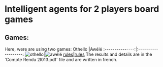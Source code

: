 # Intelligent agents for 2 players board games


## Games: 

Here, were are using two games:
Othello          |Awélé
:---------------:|:-------------------:
![othello](https://m.media-amazon.com/images/I/51NN1R19D3L._AC_SX466_.jpg)|![awélé](https://www.regles-de-jeux.com/wp-content/uploads/2017/12/regle-awale.jpg)
[rules](https://www.worldothello.org/about/about-othello/othello-rules/official-rules/english)|[rules](http://vannier.info/jeux/awele/android/en/awele_rules.html)
The results and details are in the 'Compte Rendu 2I013.pdf' file and are written in french. 

